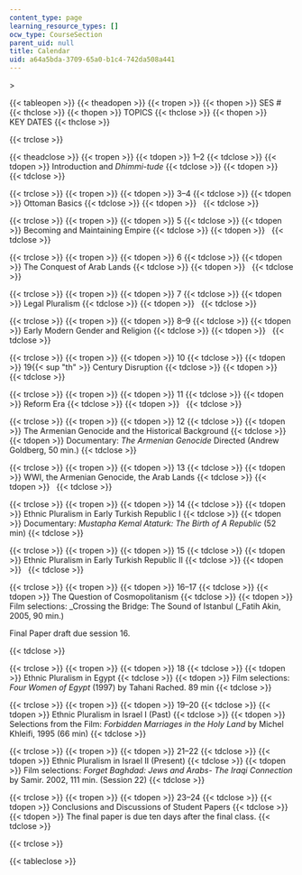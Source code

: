 ```yaml
---
content_type: page
learning_resource_types: []
ocw_type: CourseSection
parent_uid: null
title: Calendar
uid: a64a5bda-3709-65a0-b1c4-742da508a441
---
```


\>

{{< tableopen >}}
{{< theadopen >}}
{{< tropen >}}
{{< thopen >}}
SES #
{{< thclose >}}
{{< thopen >}}
TOPICS
{{< thclose >}}
{{< thopen >}}
KEY DATES
{{< thclose >}}

{{< trclose >}}

{{< theadclose >}}
{{< tropen >}}
{{< tdopen >}}
1–2
{{< tdclose >}}
{{< tdopen >}}
Introduction and _Dhimmi-tude_
{{< tdclose >}}
{{< tdopen >}}
 
{{< tdclose >}}

{{< trclose >}}
{{< tropen >}}
{{< tdopen >}}
3–4
{{< tdclose >}}
{{< tdopen >}}
Ottoman Basics
{{< tdclose >}}
{{< tdopen >}}
 
{{< tdclose >}}

{{< trclose >}}
{{< tropen >}}
{{< tdopen >}}
5
{{< tdclose >}}
{{< tdopen >}}
Becoming and Maintaining Empire
{{< tdclose >}}
{{< tdopen >}}
 
{{< tdclose >}}

{{< trclose >}}
{{< tropen >}}
{{< tdopen >}}
6
{{< tdclose >}}
{{< tdopen >}}
The Conquest of Arab Lands
{{< tdclose >}}
{{< tdopen >}}
 
{{< tdclose >}}

{{< trclose >}}
{{< tropen >}}
{{< tdopen >}}
7
{{< tdclose >}}
{{< tdopen >}}
Legal Pluralism
{{< tdclose >}}
{{< tdopen >}}
 
{{< tdclose >}}

{{< trclose >}}
{{< tropen >}}
{{< tdopen >}}
8–9
{{< tdclose >}}
{{< tdopen >}}
Early Modern Gender and Religion
{{< tdclose >}}
{{< tdopen >}}
 
{{< tdclose >}}

{{< trclose >}}
{{< tropen >}}
{{< tdopen >}}
10
{{< tdclose >}}
{{< tdopen >}}
19{{< sup "th" >}} Century Disruption
{{< tdclose >}}
{{< tdopen >}}
 
{{< tdclose >}}

{{< trclose >}}
{{< tropen >}}
{{< tdopen >}}
11
{{< tdclose >}}
{{< tdopen >}}
Reform Era
{{< tdclose >}}
{{< tdopen >}}
 
{{< tdclose >}}

{{< trclose >}}
{{< tropen >}}
{{< tdopen >}}
12
{{< tdclose >}}
{{< tdopen >}}
The Armenian Genocide and the Historical Background
{{< tdclose >}}
{{< tdopen >}}
Documentary: _The Armenian Genocide_ Directed (Andrew Goldberg, 50 min.)
{{< tdclose >}}

{{< trclose >}}
{{< tropen >}}
{{< tdopen >}}
13
{{< tdclose >}}
{{< tdopen >}}
WWI, the Armenian Genocide, the Arab Lands
{{< tdclose >}}
{{< tdopen >}}
 
{{< tdclose >}}

{{< trclose >}}
{{< tropen >}}
{{< tdopen >}}
14
{{< tdclose >}}
{{< tdopen >}}
Ethnic Pluralism in Early Turkish Republic I
{{< tdclose >}}
{{< tdopen >}}
Documentary: _Mustapha Kemal Ataturk: The Birth of A Republic_ (52 min)
{{< tdclose >}}

{{< trclose >}}
{{< tropen >}}
{{< tdopen >}}
15
{{< tdclose >}}
{{< tdopen >}}
Ethnic Pluralism in Early Turkish Republic II
{{< tdclose >}}
{{< tdopen >}}
 
{{< tdclose >}}

{{< trclose >}}
{{< tropen >}}
{{< tdopen >}}
16–17
{{< tdclose >}}
{{< tdopen >}}
The Question of Cosmopolitanism
{{< tdclose >}}
{{< tdopen >}}
Film selections: _Crossing the Bridge: The Sound of Istanbul (_Fatih Akin, 2005, 90 min.)

Final Paper draft due session 16.


{{< tdclose >}}

{{< trclose >}}
{{< tropen >}}
{{< tdopen >}}
18
{{< tdclose >}}
{{< tdopen >}}
Ethnic Pluralism in Egypt
{{< tdclose >}}
{{< tdopen >}}
Film selections: _Four Women of Egypt_ (1997) by Tahani Rached. 89 min
{{< tdclose >}}

{{< trclose >}}
{{< tropen >}}
{{< tdopen >}}
19–20
{{< tdclose >}}
{{< tdopen >}}
Ethnic Pluralism in Israel I (Past)
{{< tdclose >}}
{{< tdopen >}}
Selections from the Film: _Forbidden Marriages in the Holy Land_ by Michel Khleifi, 1995 (66 min)
{{< tdclose >}}

{{< trclose >}}
{{< tropen >}}
{{< tdopen >}}
21–22
{{< tdclose >}}
{{< tdopen >}}
Ethnic Pluralism in Israel II (Present)
{{< tdclose >}}
{{< tdopen >}}
Film selections: _Forget Baghdad: Jews and Arabs- The Iraqi Connection_ by Samir. 2002, 111 min. (Session 22)
{{< tdclose >}}

{{< trclose >}}
{{< tropen >}}
{{< tdopen >}}
23–24
{{< tdclose >}}
{{< tdopen >}}
Conclusions and Discussions of Student Papers
{{< tdclose >}}
{{< tdopen >}}
The final paper is due ten days after the final class.
{{< tdclose >}}

{{< trclose >}}

{{< tableclose >}}